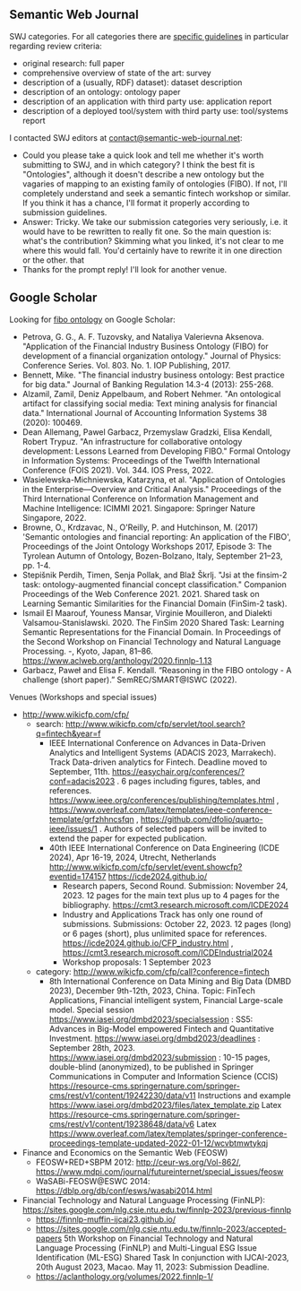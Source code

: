 ## Semantic Web Journal

SWJ categories. For all categories there are [specific guidelines](https://www.semantic-web-journal.net/authors) in particular regarding review criteria:
- original research: full paper
- comprehensive overview of state of the art: survey
- description of a (usually, RDF) dataset): dataset description
- description of an ontology: ontology paper
- description of an application with third party use: application report
- description of a deployed tool/system with third party use: tool/systems report

I contacted SWJ editors at contact@semantic-web-journal.net:
- Could you please take a quick look and tell me whether it's worth submitting to SWJ, and in which category? I think the best fit is "Ontologies", although it doesn't describe a new ontology but the vagaries of mapping to an existing family of ontologies (FIBO). If not, I'll completely understand and seek a semantic fintech workshop or similar. If you think it has a chance, I'll format it properly according to submission guidelines.
- Answer: Tricky. We take our submission categories very seriously, i.e. it would have to be rewritten to really fit one. So the main question is: what's the contribution? Skimming what you linked, it's not clear to me where this would fall. You'd certainly have to rewrite it in one direction or the other.
that
- Thanks for the prompt reply! I'll look for another venue.

## Google Scholar

Looking for [fibo ontology](https://scholar.google.com/scholar?hl=en&as_sdt=0%2C5&q=fibo+ontology&btnG=) on Google Scholar:
- Petrova, G. G., A. F. Tuzovsky, and Nataliya Valerievna Aksenova. "Application of the Financial Industry Business Ontology (FIBO) for development of a financial organization ontology." Journal of Physics: Conference Series. Vol. 803. No. 1. IOP Publishing, 2017.
- Bennett, Mike. "The financial industry business ontology: Best practice for big data." Journal of Banking Regulation 14.3-4 (2013): 255-268.
- Alzamil, Zamil, Deniz Appelbaum, and Robert Nehmer. "An ontological artifact for classifying social media: Text mining analysis for financial data." International Journal of Accounting Information Systems 38 (2020): 100469.
- Dean Allemang, Pawel Garbacz, Przemyslaw Gradzki, Elisa Kendall, Robert Trypuz. "An infrastructure for collaborative ontology development: Lessons Learned from Developing FIBO." Formal Ontology in Information Systems: Proceedings of the Twelfth International Conference (FOIS 2021). Vol. 344. IOS Press, 2022.
- Wasielewska-Michniewska, Katarzyna, et al. "Application of Ontologies in the Enterprise—Overview and Critical Analysis." Proceedings of the Third International Conference on Information Management and Machine Intelligence: ICIMMI 2021. Singapore: Springer Nature Singapore, 2022.
- Browne, O., Krdzavac, N., O'Reilly, P. and Hutchinson, M. (2017) 'Semantic ontologies and financial reporting: An application of the FIBO', Proceedings of the Joint Ontology Workshops 2017, Episode 3: The Tyrolean Autumn of Ontology, Bozen-Bolzano, Italy, September 21–23, pp. 1-4.
- Stepišnik Perdih, Timen, Senja Pollak, and Blaž Škrlj. "Jsi at the finsim-2 task: ontology-augmented financial concept classification." Companion Proceedings of the Web Conference 2021. 2021.
  Shared task on Learning Semantic Similarities for the Financial Domain (FinSim-2 task).
- Ismail El Maarouf, Youness Mansar, Virginie Mouilleron, and Dialekti Valsamou-Stanislawski. 2020. The FinSim 2020 Shared Task: Learning Semantic Representations for the Financial Domain. In Proceedings of the Second Workshop on Financial Technology and Natural Language Processing. -, Kyoto, Japan, 81–86. https://www.aclweb.org/anthology/2020.finnlp-1.13
- Garbacz, Paweł and Elisa F. Kendall. “Reasoning in the FIBO ontology - A challenge (short paper).” SemREC/SMART@ISWC (2022).

Venues (Workshops and special issues)
- http://www.wikicfp.com/cfp/
  - search: http://www.wikicfp.com/cfp/servlet/tool.search?q=fintech&year=f
    - IEEE International Conference on Advances in Data-Driven Analytics and Intelligent Systems (ADACIS 2023, Marrakech). Track Data-driven analytics for Fintech. Deadline moved to September, 11th. https://easychair.org/conferences/?conf=adacis2023 . 6 pages including figures, tables, and references. https://www.ieee.org/conferences/publishing/templates.html , https://www.overleaf.com/latex/templates/ieee-conference-template/grfzhhncsfqn , https://github.com/dfolio/quarto-ieee/issues/1 . Authors of selected papers will be invited to extend the paper for expected publication.
    - 40th IEEE International Conference on Data Engineering (ICDE 2024), Apr 16-19, 2024, Utrecht, Netherlands
      http://www.wikicfp.com/cfp/servlet/event.showcfp?eventid=174157
      https://icde2024.github.io/
      - Research papers, Second Round. Submission: November 24, 2023. 12 pages for the main text plus up to 4 pages for the bibliography. https://cmt3.research.microsoft.com/ICDE2024
      - Industry and Applications Track has only one round of submissions. Submissions: October 22, 2023. 12 pages (long) or 6 pages (short), plus unlimited space for references. https://icde2024.github.io/CFP_industry.html , https://cmt3.research.microsoft.com/ICDEIndustrial2024
      - Workshop proposals: 1 September 2023
  - category: http://www.wikicfp.com/cfp/call?conference=fintech
    - 8th International Conference on Data Mining and Big Data (DMBD 2023), December 9th-12th, 2023, China. Topic: FinTech Applications, Financial intelligent system, Financial Large-scale model. Special session https://www.iasei.org/dmbd2023/specialsession : SS5: Advances in Big-Model empowered Fintech and Quantitative Investment. https://www.iasei.org/dmbd2023/deadlines : September 28th, 2023. https://www.iasei.org/dmbd2023/submission : 10-15 pages, double-blind (anonymized), to be published in Springer Communications in Computer and Information Science (CCIS)
      https://resource-cms.springernature.com/springer-cms/rest/v1/content/19242230/data/v11 Instructions and example
      https://www.iasei.org/dmbd2023/files/latex_template.zip Latex
      https://resource-cms.springernature.com/springer-cms/rest/v1/content/19238648/data/v6 Latex
      https://www.overleaf.com/latex/templates/springer-conference-proceedings-template-updated-2022-01-12/wcvbtmwtykqj
- Finance and Economics on the Semantic Web (FEOSW)
  - FEOSW+RED+SBPM 2012: http://ceur-ws.org/Vol-862/,
    https://www.mdpi.com/journal/futureinternet/special_issues/feosw
  - WaSABi-FEOSW@ESWC 2014: https://dblp.org/db/conf/esws/wasabi2014.html
- Financial Technology and Natural Language Processing (FinNLP): https://sites.google.com/nlg.csie.ntu.edu.tw/finnlp-2023/previous-finnlp
  - https://finnlp-muffin-ijcai23.github.io/
  - https://sites.google.com/nlg.csie.ntu.edu.tw/finnlp-2023/accepted-papers
    5th Workshop on Financial Technology and Natural Language Processing (FinNLP) and Multi-Lingual ESG Issue Identification (ML-ESG) Shared Task
    In conjunction with IJCAI-2023, 20th August 2023, Macao. 
    May 11, 2023: Submission Deadline.
  - https://aclanthology.org/volumes/2022.finnlp-1/
